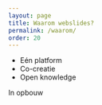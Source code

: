 ```yaml
---
layout: page
title: Waarom webslides?
permalink: /waarom/
order: 20
---
```


* Eén platform
* Co-creatie
* Open knowledge

In opbouw
